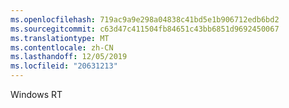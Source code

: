 ```yaml
---
ms.openlocfilehash: 719ac9a9e298a04838c41bd5e1b906712edb6bd2
ms.sourcegitcommit: c63d47c411504fb84651c43bb6851d9692450067
ms.translationtype: MT
ms.contentlocale: zh-CN
ms.lasthandoff: 12/05/2019
ms.locfileid: "20631213"
---
```

<Token xmlns:xlink="http://www.w3.org/1999/xlink">Windows RT</Token>